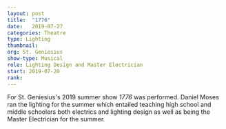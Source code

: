 ```yaml
---
layout: post
title:  "1776"
date:   2019-07-27
categories: Theatre
type: Lighting
thumbnail: 
org: St. Geniesius
show-type: Musical
role: Lighting Design and Master Electrician
start: 2019-07-20
rank: 
---
```


For St. Geniesius's 2019 summer show *1776* was performed. Daniel Moses ran the lighting for the summer which entailed teaching high school and middle schoolers both electrics and lighting design as well as being the Master Electrician for the summer.